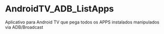 # AndroidTV_ADB_ListApps
Aplicativo para Android TV que pega todos os APPS instalados manipulados via ADB/Broadcast
